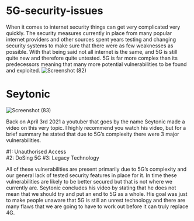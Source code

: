 # 5G-security-issues
When it comes to internet security things can get very complicated very quickly. The security measures currently in place from many popular internet providers and other sources spent years testing and changing security systems to make sure that there were as few weaknesses as possible. With that being said not all internet is the same, and 5G is still quite new and therefore quite untested. 5G is far more complex than its predecessors meaning that many more potential vulnerabilities to be found and exploited. 
![Screenshot (82)](https://user-images.githubusercontent.com/64501695/121282096-fbd37e00-c8a6-11eb-80f9-0284fe8ca605.png)

# Seytonic
![Screenshot (83)](https://user-images.githubusercontent.com/64501695/121282180-0f7ee480-c8a7-11eb-8714-f01c89a25f6c.png)


Back on April 3rd 2021 a youtuber that goes by the name Seytonic made a video on this very topic. I highly recommend you watch his video, but for a brief summary he stated that due to 5G’s complexity there were 3 major vulnerabilities. 

#1: Unauthorised Access                                                                     
#2: DoSing 5G
#3: Legacy Technology 

All of these vulnerabilities are present primarily due to 5G’s complexity and our general lack of tested security features in place for it. In time these vulnerabilities are likely to be better secured but that is not where we currently are. Seytonic concludes his video by stating that he does not mean that we should try and put an end to 5G as a whole. His goal was just to make people unaware that 5G is still an unrest technology and there are many flaws that we are going to have to work out before it can truly replace 4G. 
